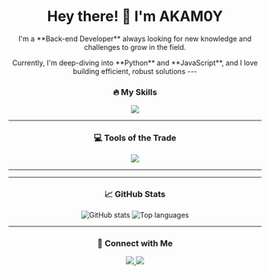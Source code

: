 
# <div align="center"> Hey there! 👋 I'm AKAM0Y

<div align="center">
  <p>I'm a **Back-end Developer** always looking for new knowledge and challenges to grow in the field.</p>
  <p>Currently, I'm deep-diving into **Python** and **JavaScript**, and I love building efficient, robust solutions
---

### 🔥 My Skills

<div align="center">
  <img src="https://skillicons.dev/icons?i=python,js,css" />
</div>

---

### 💻 Tools of the Trade
<div align="center">
  <img src="https://skillicons.dev/icons?i=vscode,pycharm" />
</div>

---

---

### 📈 GitHub Stats

<div align="center">
  <img src="https://github-readme-stats.vercel.app/api?username=Akam0y&show_icons=true&theme=graywhite" alt="GitHub stats" />
  <img src="https://github-readme-stats.vercel.app/api/top-langs/?username=Akam0y&layout=compact&theme=graywhite" alt="Top languages" />
</div>

---

### 🤝 Connect with Me

<div align="center">
  <a href="https://github.com/Akam0y">
    <img src="https://skillicons.dev/icons?i=github" />
  </a>
  <a href="https://www.instagram.com/sxc_joao">
    <img src="https://skillicons.dev/icons?i=instagram" />
  </a>
</div>
